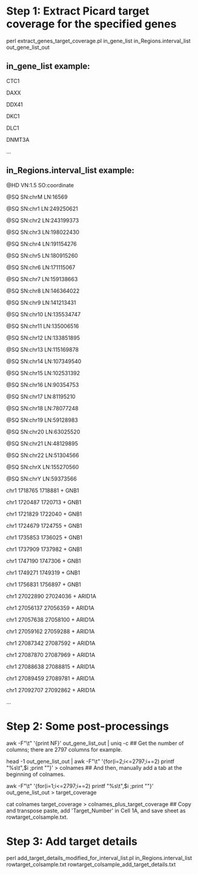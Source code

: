 # Step 1: Extract Picard target coverage for the specified genes
perl extract_genes_target_coverage.pl in_gene_list in_Regions.interval_list out_gene_list_out


## in_gene_list example:
CTC1

DAXX

DDX41

DKC1

DLC1

DNMT3A

...


## in_Regions.interval_list example:
@HD     VN:1.5  SO:coordinate

@SQ     SN:chrM LN:16569

@SQ     SN:chr1 LN:249250621

@SQ     SN:chr2 LN:243199373

@SQ     SN:chr3 LN:198022430

@SQ     SN:chr4 LN:191154276

@SQ     SN:chr5 LN:180915260

@SQ     SN:chr6 LN:171115067

@SQ     SN:chr7 LN:159138663

@SQ     SN:chr8 LN:146364022

@SQ     SN:chr9 LN:141213431

@SQ     SN:chr10        LN:135534747

@SQ     SN:chr11        LN:135006516

@SQ     SN:chr12        LN:133851895

@SQ     SN:chr13        LN:115169878

@SQ     SN:chr14        LN:107349540

@SQ     SN:chr15        LN:102531392

@SQ     SN:chr16        LN:90354753

@SQ     SN:chr17        LN:81195210

@SQ     SN:chr18        LN:78077248

@SQ     SN:chr19        LN:59128983

@SQ     SN:chr20        LN:63025520

@SQ     SN:chr21        LN:48129895

@SQ     SN:chr22        LN:51304566

@SQ     SN:chrX LN:155270560

@SQ     SN:chrY LN:59373566

chr1    1718765 1718881 +       GNB1

chr1    1720487 1720713 +       GNB1

chr1    1721829 1722040 +       GNB1

chr1    1724679 1724755 +       GNB1

chr1    1735853 1736025 +       GNB1

chr1    1737909 1737982 +       GNB1

chr1    1747190 1747306 +       GNB1

chr1    1749271 1749319 +       GNB1

chr1    1756831 1756897 +       GNB1

chr1    27022890        27024036        +       ARID1A

chr1    27056137        27056359        +       ARID1A

chr1    27057638        27058100        +       ARID1A

chr1    27059162        27059288        +       ARID1A

chr1    27087342        27087592        +       ARID1A

chr1    27087870        27087969        +       ARID1A

chr1    27088638        27088815        +       ARID1A

chr1    27089459        27089781        +       ARID1A

chr1    27092707        27092862        +       ARID1A

...


# Step 2: Some post-processings
  awk -F"\t" '{print NF}' out_gene_list_out | uniq -c  ## Get the number of columns; there are 2797 columns for example.
  
  head -1 out_gene_list_out | awk -F"\t" '{for(i=2;i<=2797;i+=2) printf "%s\t",$i ;print ""}' > colnames  ## And then, manually add a tab at the beginning of colnames.
  
  awk -F"\t" '{for(i=1;i<=2797;i+=2) printf "%s\t",$i ;print ""}' out_gene_list_out > target_coverage
  
  cat colnames target_coverage > colnames_plus_target_coverage  ## Copy and transpose paste, add 'Target_Number' in Cell 1A, and save sheet as rowtarget_colsample.txt.


# Step 3: Add target details
  perl add_target_details_modified_for_interval_list.pl in_Regions.interval_list rowtarget_colsample.txt rowtarget_colsample_add_target_details.txt
